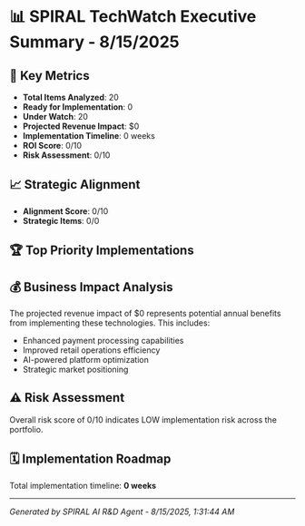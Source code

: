 # 📊 SPIRAL TechWatch Executive Summary - 8/15/2025

## 🎯 Key Metrics
- **Total Items Analyzed**: 20
- **Ready for Implementation**: 0
- **Under Watch**: 20
- **Projected Revenue Impact**: $0
- **Implementation Timeline**: 0 weeks
- **ROI Score**: 0/10
- **Risk Assessment**: 0/10

## 📈 Strategic Alignment
- **Alignment Score**: 0/10
- **Strategic Items**: 0/0

## 🏆 Top Priority Implementations


## 💰 Business Impact Analysis
The projected revenue impact of $0 represents potential annual benefits from implementing these technologies. This includes:

- Enhanced payment processing capabilities
- Improved retail operations efficiency  
- AI-powered platform optimization
- Strategic market positioning

## ⚠️ Risk Assessment
Overall risk score of 0/10 indicates LOW implementation risk across the portfolio.

## 🗓️ Implementation Roadmap
Total implementation timeline: **0 weeks**



---
*Generated by SPIRAL AI R&D Agent - 8/15/2025, 1:31:44 AM*